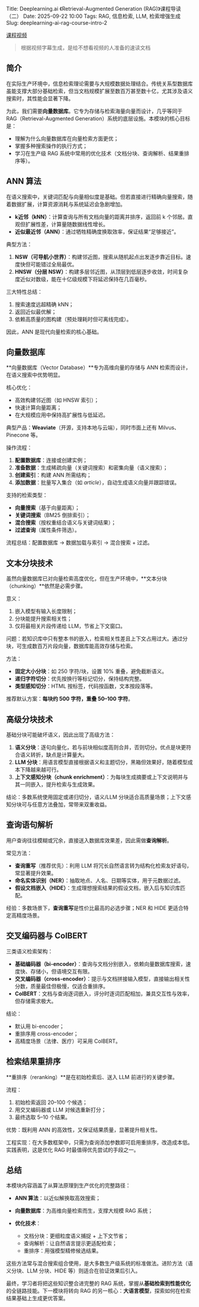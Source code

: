 Title: Deeplearning.ai 《Retrieval-Augmented Generation (RAG)》课程导读（二）
Date: 2025-09-22 10:00
Tags: RAG, 信息检索, LLM, 检索增强生成
Slug: deeplearning-ai-rag-course-intro-2

[课程视频][1]

> 根据视频字幕生成，是给不想看视频的人准备的速读文档

## 简介

在实际生产环境中，信息检索理论需要与大规模数据处理结合。传统关系型数据库虽能支撑大部分基础检索，但当文档规模扩展至数百万甚至数十亿，尤其涉及语义搜索时，其性能会显著下降。

为此，我们需要**向量数据库**。它专为存储与检索海量向量而设计，几乎等同于 RAG（Retrieval-Augmented Generation）系统的底层设施。本模块的核心目标是：

* 理解为什么向量数据库在向量检索方面更优；
* 掌握多种搜索操作的执行方式；
* 学习在生产级 RAG 系统中常用的优化技术（文档分块、查询解析、结果重排序等）。

## ANN 算法

在语义搜索中，关键词匹配与向量相似度是基础。但若直接进行精确向量搜索，随着数据扩展，计算资源消耗与系统延迟会急剧增加。

* **k近邻（kNN）**：计算查询与所有文档向量的距离并排序，返回前 k 个邻居。直观但扩展性差，计算量随数据线性增长。
* **近似最近邻（ANN）**：通过牺牲精确度换取效率，保证结果“足够接近”。

典型方法：

1. **NSW（可导航小世界）**：构建邻近图，搜索从随机起点出发逐步靠近目标。速度快但可能错过全局最优。
2. **HNSW（分层 NSW）**：构建多层邻近图，从顶层到低层逐步收敛，时间复杂度近似对数级，能在十亿级规模下将延迟保持在几百毫秒。

三大特性总结：

1. 搜索速度远超精确 kNN；
2. 返回近似最优解；
3. 依赖高质量的图构建（预处理耗时但可离线完成）。

因此，ANN 是现代向量检索的核心基础。

## 向量数据库

**向量数据库（Vector Database）**专为高维向量的存储与 ANN 检索而设计，在语义搜索中优势明显。

核心优化：

* 高效构建邻近图（如 HNSW 索引）；
* 快速计算向量距离；
* 在大规模应用中保持高扩展性与低延迟。

典型产品：**Weaviate**（开源，支持本地与云端），同时市面上还有 Milvus、Pinecone 等。

操作流程：

1. **配置数据库**：连接或创建实例；
2. **准备数据**：生成稀疏向量（关键词搜索）和密集向量（语义搜索）；
3. **创建索引**：构建 ANN 所需结构；
4. **添加数据**：批量写入集合（如 *article*），自动生成语义向量并跟踪错误。

支持的检索类型：

* **向量搜索**（基于向量距离）；
* **关键词搜索**（BM25 倒排索引）；
* **混合搜索**（按权重结合语义与关键词结果）；
* **过滤查询**（属性条件筛选）。

流程总结：配置数据库 → 数据加载与索引 → 混合搜索 + 过滤。

## 文本分块技术

虽然向量数据库已对向量检索高度优化，但在生产环境中，**文本分块（chunking）**依然是必需步骤。

意义：

1. 嵌入模型有输入长度限制；
2. 分块能提升搜索相关性；
3. 仅将最相关片段传递给 LLM，节省上下文窗口。

问题：若知识库中只有整本书的嵌入，检索相关性差且上下文占用过大。通过分块，可生成数百万片段向量，数据库能高效存储与检索。

方法：

* **固定大小分块**：如 250 字符/块，设置 10% 重叠，避免截断语义。
* **递归字符切分**：优先按换行等标记切分，保持结构完整。
* **类型感知切分**：HTML 按标签，代码按函数，文本按段落等。

推荐默认方案：**每块约 500 字符，重叠 50–100 字符**。

## 高级分块技术

基础分块可能破坏语义，因此出现了高级方法：

1. **语义分块**：逐句向量化，若与前块相似度高则合并，否则切分。优点是块更符合语义转折，缺点是计算量大。
2. **LLM 分块**：用语言模型直接根据语义和主题切分，黑箱但效果好，随着模型成本下降越来越可行。
3. **上下文感知分块（chunk enrichment）**：为每块生成摘要或上下文说明并与其一同嵌入，提升检索与生成效果。

结论：多数系统使用固定或递归切分，语义/LLM 分块适合高质量场景；上下文感知分块可与任意方法叠加，常带来双重收益。

## 查询语句解析

用户查询往往模糊或冗余，直接送入数据库效果差，因此需做**查询解析**。

常见方法：

* **查询重写**（推荐优先）：利用 LLM 将冗长自然语言转为结构化检索友好语句，常显著提升效果。
* **命名实体识别（NER）**：抽取地点、人名、日期等实体，用于元数据过滤。
* **假设文档嵌入（HIDE）**：生成理想搜索结果的假设文档，嵌入后与知识库匹配。

经验：多数场景下，**查询重写**是性价比最高的必选步骤；NER 和 HIDE 更适合特定高精度场景。

## 交叉编码器与 ColBERT

三类语义检索架构：

* **基础编码器（bi-encoder）**：查询与文档分别嵌入，依赖向量数据库搜索，速度快、存储小，但语境交互有限。
* **交叉编码器（cross-encoder）**：提示与文档拼接输入模型，直接输出相关性分数，质量最佳但极慢，仅适合重排序。
* **ColBERT**：文档与查询逐词嵌入，评分时逐词匹配相加，兼具交互性与效率，但存储需求极大。

结论：

* 默认用 bi-encoder；
* 重排序用 cross-encoder；
* 高精度场景（法律、医疗）可采用 ColBERT。

## 检索结果重排序

**重排序（reranking）**是在初始检索后、送入 LLM 前进行的关键步骤。

流程：

1. 初始检索返回 20–100 个候选；
2. 用交叉编码器或 LLM 对候选重新打分；
3. 最终选取 5–10 个结果。

优势：既利用 ANN 的高效性，又保证结果质量，显著提升相关性。

工程实现：在大多数框架中，只需为查询添加参数即可启用重排序，改造成本低。实践表明，这是优化 RAG 时最值得优先尝试的手段之一。


## 总结

本模块内容涵盖了从算法原理到生产优化的完整路径：

* **ANN 算法**：以近似解换取高效搜索；
* **向量数据库**：为高维向量检索而生，支撑大规模 RAG 系统；
* **优化技术**：

  * 文档分块：更细粒度语义捕捉 + 上下文节省；
  * 查询解析：让自然语言提示更适配检索；
  * 重排序：用强模型精修候选结果。

这些方法常与混合搜索组合使用，是大多数生产级系统的标准做法。进阶方法（语义分块、LLM 分块、HIDE 等）则适合在验证效果后引入。

最终，学习者将把这些知识整合进完整的 RAG 系统，掌握从**基础检索到性能优化**的全链路技能。下一模块将转向 RAG 的另一核心：**大语言模型**，探索如何在检索结果基础上生成更优答案。



[1]: https://www.bilibili.com/video/BV1QRbnzTEyK?spm_id_from=333.788.videopod.episodes&vd_source=dbe2034ffbdf969aa84f0fa33428b1ae
